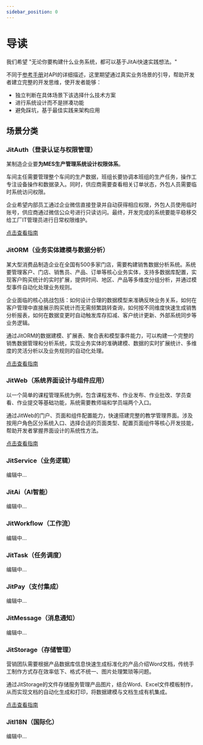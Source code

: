 ```yaml
---
sidebar_position: 0
---
```


# 导读

我们希望 "无论你要构建什么业务系统，都可以基于JitAi快速实践想法。"

不同于[参考手册](/docs/reference/index.md)对API的详细描述，这里期望通过真实业务场景的引导，帮助开发者建立完整的开发思维，使开发者能够：
- 独立判断在具体场景下该选择什么技术方案
- 进行系统设计而不是拼凑功能
- 避免踩坑，基于最佳实践来架构应用

## 场景分类

### JitAuth（登录认证与权限管理）

某制造企业要**为MES生产管理系统设计权限体系**。

车间主任需要管理整个车间的生产数据，班组长要协调本班组的生产任务，操作工专注设备操作和数据录入。同时，供应商需要查看相关订单状态，外包人员需要临时系统访问权限。

企业希望内部员工通过企业微信直接登录并自动获得相应权限，外包人员使用临时账号，供应商通过微信公众号进行只读访问。最终，开发完成的系统要能平稳移交给工厂IT管理员进行日常权限维护。

[点击查看指南](/docs/devguide/应用场景/登录认证与权限管理)

### JitORM（业务实体建模与数据分析）
某大型消费品制造企业在全国有500多家门店，需要构建销售数据分析系统。系统要管理客户、门店、销售员、产品、订单等核心业务实体，支持多数据库配置，实现客户购买统计的实时扩展，提供时间、地区、产品等多维度分组分析，并通过模型事件自动化处理业务规则。

企业面临的核心挑战包括：如何设计合理的数据模型来准确反映业务关系，如何在客户管理中直接展示购买统计而无需频繁跳转查询，如何按不同维度快速生成销售分析报表，如何在数据变更时自动触发库存扣减、客户统计更新、外部系统同步等业务逻辑。

通过JitORM的数据建模、扩展表、聚合表和模型事件能力，可以构建一个完整的销售数据管理和分析系统，实现业务实体的准确建模、数据的实时扩展统计、多维度的灵活分析以及业务规则的自动化处理。

[点击查看指南](/docs/devguide/应用场景/业务实体建模与数据分析)

### JitWeb（系统界面设计与组件应用）

以一个简单的课程管理系统为例，包含课程发布、作业发布、作业批改、学员查看、作业提交等基础功能，系统需要教师端和学员端两个入口。

通过JitWeb的门户、页面和组件配置能力，快速搭建完整的教学管理界面。涉及按用户角色区分系统入口、选择合适的页面类型、配置页面组件等核心开发技能，帮助开发者掌握界面设计的系统性方法。

[点击查看指南](/docs/devguide/应用场景/系统界面设计与组件应用)

### JitService（业务逻辑）
编辑中...

### JitAi（AI智能）
编辑中...

### JitWorkflow（工作流）
编辑中...

### JitTask（任务调度）
编辑中...

### JitPay（支付集成）
编辑中...

### JitMessage（消息通知）
编辑中...

### JitStorage（存储管理）

营销团队需要根据产品数据库信息快速生成标准化的产品介绍Word文档，传统手工制作方式存在效率低下、格式不统一、图片处理繁琐等问题。

通过JitStorage的文件存储服务管理产品图片，结合Word、Excel文件模板制作，从而实现文档的自动化生成和打印，将数据建模与文档生成有机集成。

[点击查看指南](/docs/devguide/应用场景/文件存储与文件模版渲染)

### JitI18N（国际化）
编辑中...
